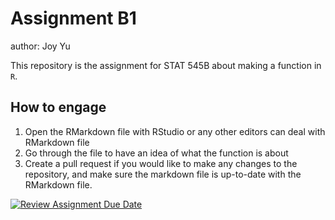 # Assignment B1

author: Joy Yu

This repository is the assignment for STAT 545B about making a function in `R`.

## How to engage

1. Open the RMarkdown file with RStudio or any other editors can deal with RMarkdown file
2. Go through the file to have an idea of what the function is about
3. Create a pull request if you would like to make any changes to the repository, and make sure the markdown file is up-to-date with the RMarkdown file.



[![Review Assignment Due Date](https://classroom.github.com/assets/deadline-readme-button-22041afd0340ce965d47ae6ef1cefeee28c7c493a6346c4f15d667ab976d596c.svg)](https://classroom.github.com/a/ZfRSGEKK)
